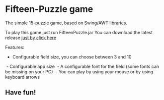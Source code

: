 # Fifteen-Puzzle game

The simple 15-puzzle game, based on Swing/AWT libraries.

To play this game just run FifteenPuzzle.jar
You can download the latest release [just by click here](https://github.com/gosvoh/SwingAWT-Lab/releases/latest)

Features:
- Configurable field size, you can choose between 3 and 10
<img src="https://i.imgur.com/9NRGj0t.png" alt="">
- Configurable app size
<img src="https://i.imgur.com/HccIGtJ.png" alt="">
- A configurable font for the field (some fonts can be missing on your PC)
<img src="https://i.imgur.com/4F5lzyi.png" alt="">
- You can play by using your mouse or by using keyboard arrows

## Have fun!
